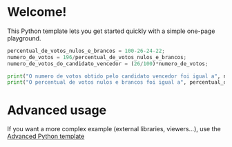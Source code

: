 # Welcome!

This Python template lets you get started quickly with a simple one-page playground.

```python runnable
percentual_de_votos_nulos_e_brancos = 100-26-24-22;
numero_de_votos = 196/percentual_de_votos_nulos_e_brancos;
numero_de_votos_do_candidato_vencedor = (26/100)*numero_de_votos;

print("O numero de votos obtido pelo candidato vencedor foi igual a", numero_de_votos_do_candidato_vencedor);
print("O percentual de votos nulos e brancos foi igual a", percentual_de_votos_nulos_e_brancos, "%");
```

# Advanced usage

If you want a more complex example (external libraries, viewers...), use the [Advanced Python template](https://tech.io/select-repo/429)
